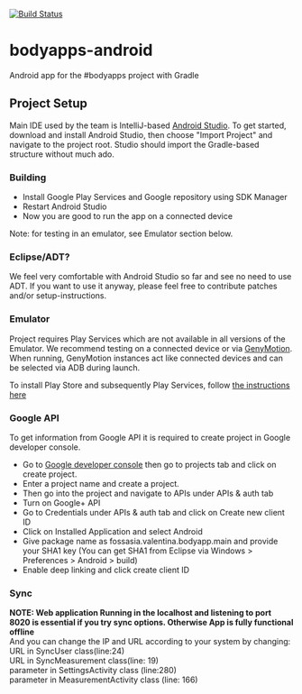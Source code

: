 [![Build Status](https://travis-ci.org/fashiontec/bodyapps-android.svg?branch=master)](https://travis-ci.org/fashiontec/bodyapps-android)

# bodyapps-android

Android app for the #bodyapps project with Gradle  

## Project Setup

Main IDE used by the team is IntelliJ-based [Android Studio](https://developer.android.com/sdk/installing/studio.html). 
To get started, download and install Android Studio, then choose "Import Project" and navigate to the project
root. Studio should import the Gradle-based structure without much ado.

### Building

* Install Google Play Services and Google repository using SDK Manager  
* Restart Android Studio
* Now you are good to run the app on a connected device

Note: for testing in an emulator, see Emulator section below.

### Eclipse/ADT?

We feel very comfortable with Android Studio so far and see no need to use ADT. If you want to use
it anyway, please feel free to contribute patches and/or setup-instructions.

### Emulator

Project requires Play Services which are not available in all versions of the Emulator. We recommend
testing on a connected device or via [GenyMotion](http://www.genymotion.com/). When running, 
GenyMotion instances act like connected devices and can be selected via ADB during launch.

To install Play Store and subsequently Play Services, follow [the instructions here](http://stackoverflow.com/questions/20121883/how-to-install-google-play-service-in-the-genymotion-ubuntu-13-04-currently-i)

### Google API

To get information from Google API it is required to create project in Google developer console.  
* Go to [Google developer console](https://console.developers.google.com/project?authuser=0) then 
  go to projects tab and click on create project.  
* Enter a project name and create a project.  
* Then go into the project and navigate to APIs under APIs & auth tab
* Turn on Google+ API
* Go to Credentials  under APIs & auth tab and click on Create new client ID
* Click on Installed Application and select Android
* Give package name as fossasia.valentina.bodyapp.main and provide your SHA1 key
  (You can get SHA1 from Eclipse via Windows > Preferences > Android > build)
* Enable deep linking and click create client ID

### Sync
		
**NOTE: Web application Running in the localhost and listening to port 8020 is essential if you try sync options. Otherwise App is fully functional offline**  
And you can change the IP and URL according to your system by changing:  
URL in SyncUser class(line:24)  
URL in SyncMeasurement class(line: 19)  
parameter in SettingsActivity class (line:280)  
parameter in MeasurementActivity class (line: 166)
